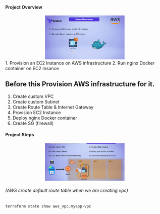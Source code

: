 #### Project Overview
<div align="center">
  <img src="./public/ProjectOverview.png" alt="Logo" width="50%" height="50%">
</div>
1. Provision an EC2 Instance on AWS infrastructure
2. Run nginx Docker container on EC2 Insance

## Before this Provision AWS infrastructure for it.

1. Create custom VPC
2. Create custom Subnet
3. Create Route Table & Internet Gateway
4. Provision EC2 Instance
5. Deploy nginx Docker container
6. Create SG (firewall)

#### Project Steps
<div align="center">
  <img src="./public/projectSteps.png" alt="Logo" width="50%" height="50%">
</div>


###### (AWS create default route table when we are creating vpc)

```
terraform state show aws_vpc.myapp-vpc
```

